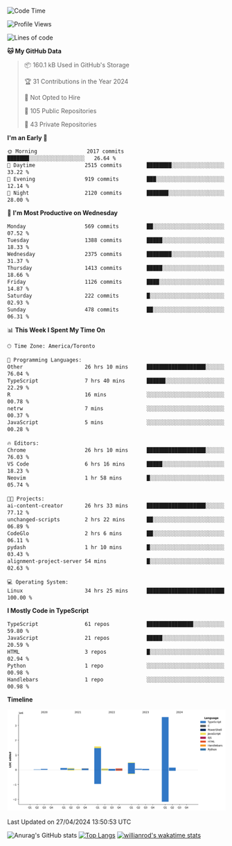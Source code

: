 <!--START_SECTION:waka-->
![Code Time](http://img.shields.io/badge/Code%20Time-1%2C483%20hrs%2054%20mins-blue)

![Profile Views](http://img.shields.io/badge/Profile%20Views-0-blue)

![Lines of code](https://img.shields.io/badge/From%20Hello%20World%20I%27ve%20Written-6.5%20million%20lines%20of%20code-blue)

**🐱 My GitHub Data** 

> 📦 160.1 kB Used in GitHub's Storage 
 > 
> 🏆 31 Contributions in the Year 2024
 > 
> 🚫 Not Opted to Hire
 > 
> 📜 105 Public Repositories 
 > 
> 🔑 43 Private Repositories 
 > 
**I'm an Early 🐤** 

```text
🌞 Morning                2017 commits        ███████░░░░░░░░░░░░░░░░░░   26.64 % 
🌆 Daytime                2515 commits        ████████░░░░░░░░░░░░░░░░░   33.22 % 
🌃 Evening                919 commits         ███░░░░░░░░░░░░░░░░░░░░░░   12.14 % 
🌙 Night                  2120 commits        ███████░░░░░░░░░░░░░░░░░░   28.00 % 
```
📅 **I'm Most Productive on Wednesday** 

```text
Monday                   569 commits         ██░░░░░░░░░░░░░░░░░░░░░░░   07.52 % 
Tuesday                  1388 commits        █████░░░░░░░░░░░░░░░░░░░░   18.33 % 
Wednesday                2375 commits        ████████░░░░░░░░░░░░░░░░░   31.37 % 
Thursday                 1413 commits        █████░░░░░░░░░░░░░░░░░░░░   18.66 % 
Friday                   1126 commits        ████░░░░░░░░░░░░░░░░░░░░░   14.87 % 
Saturday                 222 commits         █░░░░░░░░░░░░░░░░░░░░░░░░   02.93 % 
Sunday                   478 commits         ██░░░░░░░░░░░░░░░░░░░░░░░   06.31 % 
```


📊 **This Week I Spent My Time On** 

```text
🕑︎ Time Zone: America/Toronto

💬 Programming Languages: 
Other                    26 hrs 10 mins      ███████████████████░░░░░░   76.04 % 
TypeScript               7 hrs 40 mins       ██████░░░░░░░░░░░░░░░░░░░   22.29 % 
R                        16 mins             ░░░░░░░░░░░░░░░░░░░░░░░░░   00.78 % 
netrw                    7 mins              ░░░░░░░░░░░░░░░░░░░░░░░░░   00.37 % 
JavaScript               5 mins              ░░░░░░░░░░░░░░░░░░░░░░░░░   00.28 % 

🔥 Editors: 
Chrome                   26 hrs 10 mins      ███████████████████░░░░░░   76.03 % 
VS Code                  6 hrs 16 mins       █████░░░░░░░░░░░░░░░░░░░░   18.23 % 
Neovim                   1 hr 58 mins        █░░░░░░░░░░░░░░░░░░░░░░░░   05.74 % 

🐱‍💻 Projects: 
ai-content-creator       26 hrs 33 mins      ███████████████████░░░░░░   77.12 % 
unchanged-scripts        2 hrs 22 mins       ██░░░░░░░░░░░░░░░░░░░░░░░   06.89 % 
CodeGlo                  2 hrs 6 mins        ██░░░░░░░░░░░░░░░░░░░░░░░   06.11 % 
pydash                   1 hr 10 mins        █░░░░░░░░░░░░░░░░░░░░░░░░   03.43 % 
alignment-project-server 54 mins             █░░░░░░░░░░░░░░░░░░░░░░░░   02.63 % 

💻 Operating System: 
Linux                    34 hrs 25 mins      █████████████████████████   100.00 % 
```

**I Mostly Code in TypeScript** 

```text
TypeScript               61 repos            ███████████████░░░░░░░░░░   59.80 % 
JavaScript               21 repos            █████░░░░░░░░░░░░░░░░░░░░   20.59 % 
HTML                     3 repos             █░░░░░░░░░░░░░░░░░░░░░░░░   02.94 % 
Python                   1 repo              ░░░░░░░░░░░░░░░░░░░░░░░░░   00.98 % 
Handlebars               1 repo              ░░░░░░░░░░░░░░░░░░░░░░░░░   00.98 % 
```



**Timeline**

![Lines of Code chart](https://raw.githubusercontent.com/wise-introvert/wise-introvert/master/assets/bar_graph.png)


 Last Updated on 27/04/2024 13:50:53 UTC
<!--END_SECTION:waka-->

![Anurag's GitHub stats](https://github-readme-stats.vercel.app/api?username=wise-introvert&count_private=true&show_icons=true)
[![Top Langs](https://github-readme-stats.vercel.app/api/top-langs/?username=wise-introvert&langs_count=10)](https://github.com/anuraghazra/github-readme-stats)
[![willianrod's wakatime stats](https://github-readme-stats.vercel.app/api/wakatime?username=wiseintrovert)](https://github.com/anuraghazra/github-readme-stats)
